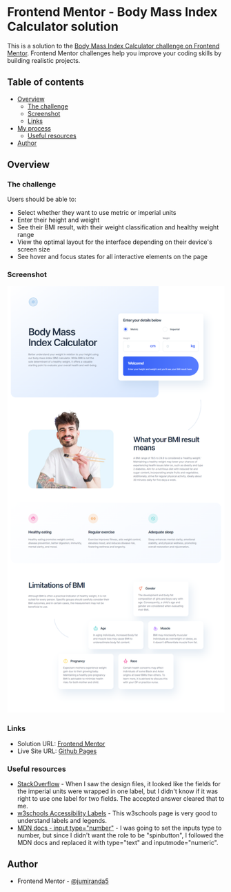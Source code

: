 # Frontend Mentor - Body Mass Index Calculator solution

This is a solution to the [Body Mass Index Calculator challenge on Frontend Mentor](https://www.frontendmentor.io/challenges/body-mass-index-calculator-brrBkfSz1T). Frontend Mentor challenges help you improve your coding skills by building realistic projects. 

## Table of contents

- [Overview](#overview)
  - [The challenge](#the-challenge)
  - [Screenshot](#screenshot)
  - [Links](#links)
- [My process](#my-process)
  - [Useful resources](#useful-resources)
- [Author](#author)


## Overview

### The challenge

Users should be able to:

- Select whether they want to use metric or imperial units
- Enter their height and weight
- See their BMI result, with their weight classification and healthy weight range
- View the optimal layout for the interface depending on their device's screen size
- See hover and focus states for all interactive elements on the page


### Screenshot

![Screenshot](./solution-screenshot.png)


### Links

- Solution URL: [Frontend Mentor](https://www.frontendmentor.io/solutions/bmi-calculator-using-vanilla-js-and-scss-U1MW0b5hcl)
- Live Site URL: [Github Pages](https://jumiranda5.github.io/fm-junior-bmi-calculator/)


### Useful resources

- [StackOverflow](https://stackoverflow.com/questions/9004307/two-input-fields-inside-one-label) - When I saw the design files, it looked like the fields for the imperial units were wrapped in one label, but I didn't know if it was right to use one label for two fields. The accepted answer cleared that to me. 
- [w3schools Accessibility Labels](https://www.w3schools.com/accessibility/accessibility_labels.php) - This w3schools page is very good to understand labels and legends.
- [MDN docs - input type="number"](https://developer.mozilla.org/en-US/docs/Web/HTML/Element/input/number#accessibility_concerns) - I was going to set the inputs type to number, but since I didn't want the role to be "spinbutton", I followed the MDN docs and replaced it with type="text" and inputmode="numeric".


## Author

- Frontend Mentor - [@jumiranda5](https://www.frontendmentor.io/profile/jumiranda5)
